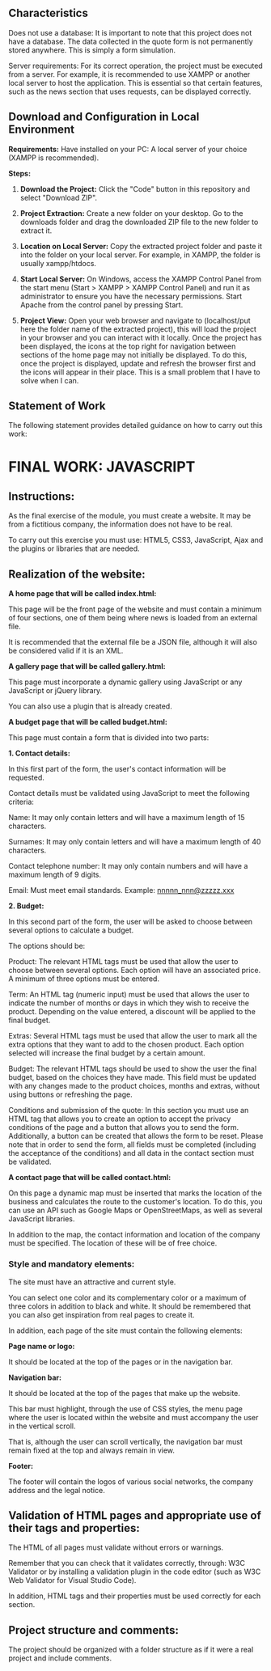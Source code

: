 ## Characteristics

Does not use a database: It is important to note that this project does not have a database. The data collected in the quote form is not permanently stored anywhere. This is simply a form simulation.

Server requirements: For its correct operation, the project must be executed from a server. For example, it is recommended to use XAMPP or another local server to host the application. This is essential so that certain features, such as the news section that uses requests, can be displayed correctly.

## Download and Configuration in Local Environment

**Requirements:**
Have installed on your PC: A local server of your choice (XAMPP is recommended).

**Steps:**

1. **Download the Project:**
Click the "Code" button in this repository and select "Download ZIP".

2. **Project Extraction:**
Create a new folder on your desktop.
Go to the downloads folder and drag the downloaded ZIP file to the new folder to extract it.

3. **Location on Local Server:**
Copy the extracted project folder and paste it into the folder on your local server. For example, in XAMPP, the folder is usually xampp/htdocs.

4. **Start Local Server:**
On Windows, access the XAMPP Control Panel from the start menu (Start > XAMPP > XAMPP Control Panel) and run it as administrator to ensure you have the necessary permissions. Start Apache from the control panel by pressing Start.

5. **Project View:**
Open your web browser and navigate to (localhost/put here the folder name of the extracted project), this will load the project in your browser and you can interact with it locally. Once the project has been displayed, the icons at the top right for navigation between sections of the home page may not initially be displayed. To do this, once the project is displayed, update and refresh the browser first and the icons will appear in their place. This is a small problem that I have to solve when I can.

## Statement of Work
The following statement provides detailed guidance on how to carry out this work:

# FINAL WORK: JAVASCRIPT 

## Instructions:

As the final exercise of the module, you must create a website.
It may be from a fictitious company, the information does not have to be real.

To carry out this exercise you must use: HTML5, CSS3, JavaScript, Ajax and the plugins or libraries that are needed.


## Realization of the website:

**A home page that will be called index.html:**

This page will be the front page of the website and must contain a minimum of four sections, one of them being where news is loaded from an external file.

It is recommended that the external file be a JSON file, although it will also be considered valid if it is an XML.


**A gallery page that will be called gallery.html:**

This page must incorporate a dynamic gallery using JavaScript or any JavaScript or jQuery library.

You can also use a plugin that is already created.


**A budget page that will be called budget.html:**

This page must contain a form that is divided into two parts:


**1. Contact details:**

In this first part of the form, the user's contact information will be requested.

Contact details must be validated using JavaScript to meet the following criteria:

Name: It may only contain letters and will have a maximum length of 15 characters.

Surnames: It may only contain letters and will have a maximum length of 40 characters.

Contact telephone number: It may only contain numbers and will have a maximum length of 9 digits.

Email: Must meet email standards. Example: nnnnn_nnn@zzzzz.xxx


**2. Budget:**

In this second part of the form, the user will be asked to choose between several options to calculate a budget.

The options should be:

Product: The relevant HTML tags must be used that allow the user to choose between several options. Each option will have an associated price. A minimum of three options must be entered.

Term: An HTML tag (numeric input) must be used that allows the user to indicate the number of months or days in which they wish to receive the product. Depending on the value entered, a discount will be applied to the final budget.

Extras: Several HTML tags must be used that allow the user to mark all the extra options that they want to add to the chosen product. Each option selected will increase the final budget by a certain amount.

Budget: The relevant HTML tags should be used to show the user the final budget, based on the choices they have made. This field must be updated with any changes made to the product choices, months and extras, without using buttons or refreshing the page.
  
Conditions and submission of the quote: In this section you must use an HTML tag that allows you to create an option to accept the privacy conditions of the page and a button that allows you to send the form. Additionally, a button can be created that allows the form to be reset.
Please note that in order to send the form, all fields must be completed (including the acceptance of the conditions) and all data in the contact section must be validated.


**A contact page that will be called contact.html:**

On this page a dynamic map must be inserted that marks the location of the business and calculates the route to the customer's location. To do this, you can use an API such as Google Maps or OpenStreetMaps, as well as several JavaScript libraries.

In addition to the map, the contact information and location of the company must be specified. The location of these will be of free choice.


### Style and mandatory elements:

The site must have an attractive and current style.

You can select one color and its complementary color or a maximum of three colors in addition to black and white. It should be remembered that you can also get inspiration from real pages to create it.

In addition, each page of the site must contain the following elements:

**Page name or logo:**

It should be located at the top of the pages or in the navigation bar.

**Navigation bar:**

It should be located at the top of the pages that make up the website.

This bar must highlight, through the use of CSS styles, the menu page where the user is located within the website and must accompany the user in the vertical scroll.

That is, although the user can scroll vertically, the navigation bar must remain fixed at the top and always remain in view.

**Footer:**

The footer will contain the logos of various social networks, the company address and the legal notice.


## Validation of HTML pages and appropriate use of their tags and properties:

The HTML of all pages must validate without errors or warnings.

Remember that you can check that it validates correctly, through: W3C Validator or by installing a validation plugin in the code editor (such as W3C Web Validator for Visual Studio Code).

In addition, HTML tags and their properties must be used correctly for each section.


## Project structure and comments:

The project should be organized with a folder structure as if it were a real project and include comments.
